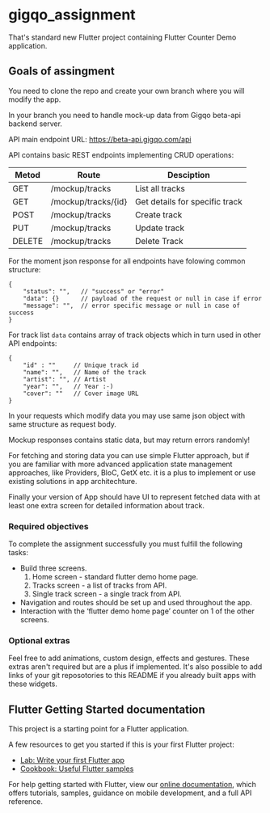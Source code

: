 # gigqo_assignment

That's standard new Flutter project containing Flutter Counter Demo application.

## Goals of assingment

You need to clone the repo and create your own branch where you will modify the app.

In your branch you need to handle mock-up data from Gigqo beta-api backend server.

API main endpoint URL: https://beta-api.gigqo.com/api

API contains basic REST endpoints implementing CRUD operations:

| Metod | Route | Desciption
|---|---|---|
| GET    | /mockup/tracks      | List all tracks 
| GET    | /mockup/tracks/{id} | Get details for specific track
| POST   | /mockup/tracks      | Create track
| PUT    | /mockup/tracks      | Update track
| DELETE | /mockup/tracks      | Delete Track

For the moment json response for all endpoints have folowing common structure:

```
{
    "status": "",   // "success" or "error"
    "data": {}      // payload of the request or null in case if error
    "message": "",  // error specific message or null in case of success
}
```

For track list `data` contains array of track objects which in turn used in other API endpoints:

```
{
    "id" : ""     // Unique track id
    "name": "",   // Name of the track
    "artist": "", // Artist
    "year": "",   // Year :-)
    "cover": ""   // Cover image URL
}
```

In your requests which modify data you may use same json object with same structure as request body.

Mockup responses contains static data, but may return errors randomly!

For fetching and storing data you can use simple Flutter approach,
but if you are familiar with more advanced application state management approaches, like Providers, BloC, GetX etc. it is a plus to implement or use existing solutions in app architechture.

Finally your version of App should have UI to represent fetched data with at least one extra screen for detailed information
about track.

### Required objectives

To complete the assignment successfully you must fulfill the following tasks:
- Build three screens. 
    1. Home screen - standard flutter demo home page.
    2. Tracks screen - a list of tracks from API.
    3. Single track screen - a single track from API.   
- Navigation and routes should be set up and used throughout the app.
- Interaction with the ‘flutter demo home page’ counter on 1 of the other screens.

### Optional extras

Feel free to add animations, custom design, effects and gestures. These extras aren't required but are a plus if implemented. It's also possible to add links of your git reposotories to this README if you already built apps with these widgets.  


## Flutter Getting Started documentation

This project is a starting point for a Flutter application.

A few resources to get you started if this is your first Flutter project:

- [Lab: Write your first Flutter app](https://flutter.dev/docs/get-started/codelab)
- [Cookbook: Useful Flutter samples](https://flutter.dev/docs/cookbook)

For help getting started with Flutter, view our
[online documentation](https://flutter.dev/docs), which offers tutorials,
samples, guidance on mobile development, and a full API reference.
